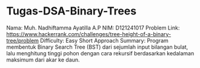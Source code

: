 # Tugas-DSA-Binary-Trees
Nama: Muh. Nadhiftamma Ayatilla A.P
NIM: D121241017
Problem Link: https://www.hackerrank.com/challenges/tree-height-of-a-binary-tree/problem
Difficulty: Easy
Short Approach Summary: Program membentuk Binary Search Tree (BST) dari sejumlah input bilangan bulat, lalu menghitung tinggi pohon dengan cara rekursif berdasarkan kedalaman maksimum dari akar ke daun.
